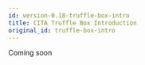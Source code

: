 ```yaml
---
id: version-0.18-truffle-box-intro
title: CITA Truffle Box Introduction
original_id: truffle-box-intro
---
```


Coming soon
